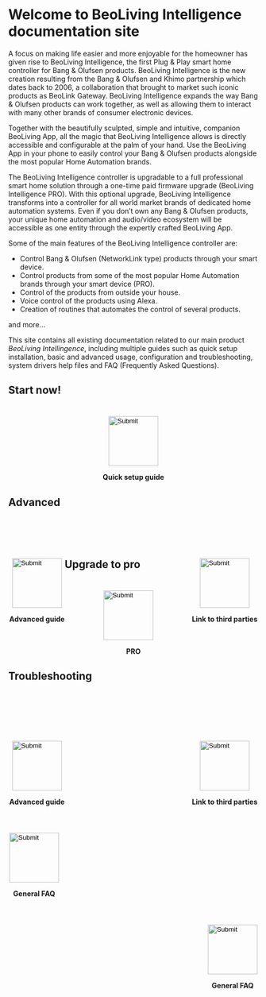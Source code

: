 # Welcome to BeoLiving Intelligence documentation site

A focus on making life easier and more enjoyable for the homeowner has given rise to BeoLiving Intelligence, the first Plug & Play smart home controller for Bang & Olufsen products. BeoLiving Intelligence is the new creation resulting from the Bang & Olufsen and Khimo partnership which dates back to 2006, a collaboration that brought to market such iconic products as BeoLink Gateway. BeoLiving Intelligence expands the way Bang & Olufsen products can work together, as well as allowing them to interact with many other brands of consumer electronic devices.

Together with the beautifully sculpted, simple and intuitive, companion BeoLiving App, all the magic that BeoLiving Intelligence allows is directly accessible and configurable at the palm of your hand. Use the BeoLiving App in your phone to easily control your Bang & Olufsen products alongside the most popular Home Automation brands.

The BeoLiving Intelligence controller is upgradable to a full professional smart home solution through a one-time paid firmware upgrade (BeoLiving Intelligence PRO). With this optional upgrade, BeoLiving Intelligence transforms into a controller for all world market brands of dedicated home automation systems. Even if you don’t own any Bang & Olufsen products, your unique home automation and audio/video ecosystem will be accessible as one entity through the expertly crafted BeoLiving App.

Some of the main features of the BeoLiving Intelligence controller are:

   + Control Bang & Olufsen (NetworkLink type) products through your smart device.
   + Control products from some of the most popular Home Automation brands through your smart device (PRO).
   + Control of the products from outside your house.
   + Voice control of the products using Alexa.
   + Creation of routines that automates the control of several products.

and more…

This site contains all existing documentation related to our main product _BeoLiving Intellingence_, including multiple guides such as quick setup 
installation, basic and advanced usage, configuration and troubleshooting, system drivers help files and FAQ (Frequently Asked Questions).

## Start now!

<div style="margin:auto; width: 500px; margin-top: 40px">
 <div style="float:center">
   <div align="center">
     <input type="image" src="icons/faq.png" height="100px" onclick="location.href='https://ik-avi.github.io/doctest/bli-guides/bli-faq.html'"/>
   </div>
   <p align="center"><strong>Quick setup guide</strong></p>
 </div>
</div>
 
## Advanced

 <div style="margin:auto; width: 500px; margin-top: 100px">
  <div style="float:left">
   <div align="center">
    <input type="image" src="icons/guides.png" height="100px" onclick="location.href='https://ik-avi.github.io/doctest/bli-guides/'"/>
    </div>
   <p align="center"><strong>Advanced guide</strong></p>
   </div>

  <div style="float:right">
   <div align="center">
    <input type="image" src="icons/systems.png" height="100px" onclick="location.href='https://ik-avi.github.io/doctest/bli-help-files/drivers/main.html'"/>
    </div>
  <p align="center"><strong>Link to third parties</strong></p>
  </div>
 </div>
 
## Upgrade to pro
  
  <div style="margin:auto; width: 500px; margin-top: 40px">
   <div style="float:center">
    <div align="center">
     <input type="image" src="icons/faq.png" height="100px" onclick="location.href='https://ik-avi.github.io/doctest/bli-guides/bli-faq.html'"/>
    </div>
    <p align="center"><strong>PRO</strong></p>
   </div>
 </div>
  
  
## Troubleshooting
  
  <div style="display:flex; flex-direction: column">

 <div style="margin:auto; width: 500px; margin-top: 100px">
  <div style="float:left">
   <div align="center">
    <input type="image" src="icons/guides.png" height="100px" onclick="location.href='https://ik-avi.github.io/doctest/bli-guides/'"/>
    </div>
   <p align="center"><strong>Advanced guide</strong></p>
   </div>

  <div style="float:right">
   <div align="center">
    <input type="image" src="icons/systems.png" height="100px" onclick="location.href='https://ik-avi.github.io/doctest/bli-help-files/drivers/main.html'"/>
    </div>
  <p align="center"><strong>Link to third parties</strong></p>
  </div>
 </div>
  
  
  <div style="margin:auto; width: 500px; margin-top: 40px">
   <div style="float:left">
    <div align="center">
     <input type="image" src="icons/faq.png" height="100px" onclick="location.href='https://ik-avi.github.io/doctest/bli-guides/bli-faq.html'"/>
    </div>
    <p align="center"><strong>General FAQ</strong></p>
   </div>
 </div>
 
   <div style="margin:auto; width: 500px; margin-top: 40px">
   <div style="float:right">
    <div align="center">
     <input type="image" src="icons/faq.png" height="100px" onclick="location.href='https://ik-avi.github.io/doctest/bli-guides/bli-faq.html'"/>
    </div>
    <p align="center"><strong>General FAQ</strong></p>
   </div>
 </div>
  
</div>
  
  


